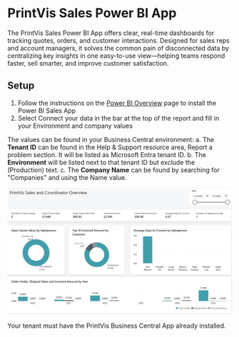 # PrintVis Sales Power BI App

The PrintVis Sales Power BI App offers clear, real-time dashboards for tracking quotes, orders, and customer interactions. Designed for sales reps and account managers, it solves the common pain of disconnected data by centralizing key insights in one easy-to-use view—helping teams respond faster, sell smarter, and improve customer satisfaction.

## Setup

1. Follow the instructions on the <a href="../PowerBIOverview/" target="_self">Power BI Overview</a> page to install the Power BI Sales App
2. Select Connect your data in the bar at the top of the report and fill in your Environment and company values

The values can be found in your Business Central environment:
    a. The <b>Tenant ID</b> can be found in the Help & Support resource area, Report a problem section. It will be listed as Microsoft Entra tenant ID.
    b. The <b>Environment</b> will be listed next to that tenant ID but exclude the (Production) text.
    c. The <b>Company Name</b> can be found by searching for "Companies" and using the Name value.

![Apps](./assets/powerbi3.jpg)

Your tenant must have the PrintVis Business Central App already installed.

